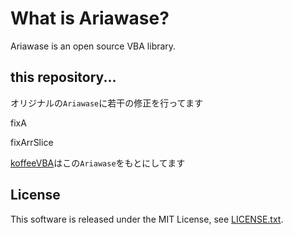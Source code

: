 ﻿# What is Ariawase?

Ariawase is an open source VBA library.

## this repository...

オリジナルの`Ariawase`に若干の修正を行ってます

fixA

fixArrSlice

[koffeeVBA](https://github.com/callmekohei/koffeeVBA)はこの`Ariawase`をもとにしてます

## License

This software is released under the MIT License, see [LICENSE.txt](./LICENSE.txt).
